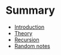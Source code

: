 # Summary

- [Introduction](./intro.md)
- [Theory](./theory.md)
- [Recursion](./recursion.md)
- [Random notes](./random.md)
